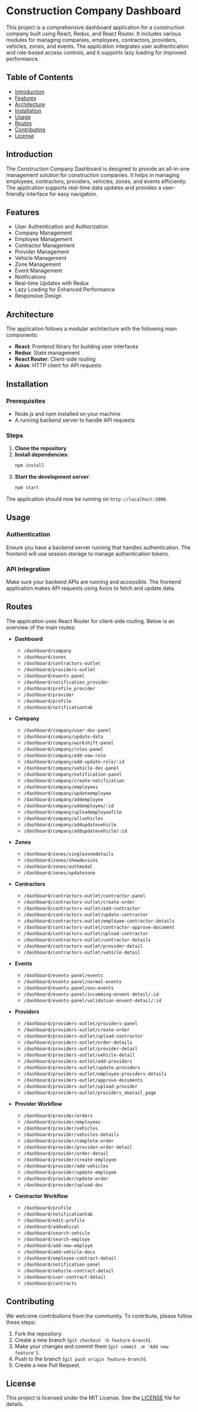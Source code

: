 # Construction Company Dashboard

This project is a comprehensive dashboard application for a construction company built using React, Redux, and React Router. It includes various modules for managing companies, employees, contractors, providers, vehicles, zones, and events. The application integrates user authentication and role-based access controls, and it supports lazy loading for improved performance.

## Table of Contents

- [Introduction](#introduction)
- [Features](#features)
- [Architecture](#architecture)
- [Installation](#installation)
- [Usage](#usage)
- [Routes](#routes)
- [Contributing](#contributing)
- [License](#license)

## Introduction

The Construction Company Dashboard is designed to provide an all-in-one management solution for construction companies. It helps in managing employees, contractors, providers, vehicles, zones, and events efficiently. The application supports real-time data updates and provides a user-friendly interface for easy navigation.

## Features

- User Authentication and Authorization
- Company Management
- Employee Management
- Contractor Management
- Provider Management
- Vehicle Management
- Zone Management
- Event Management
- Notifications
- Real-time Updates with Redux
- Lazy Loading for Enhanced Performance
- Responsive Design

## Architecture

The application follows a modular architecture with the following main components:

- **React**: Frontend library for building user interfaces
- **Redux**: State management
- **React Router**: Client-side routing
- **Axios**: HTTP client for API requests

## Installation

### Prerequisites

- Node.js and npm installed on your machine
- A running backend server to handle API requests

### Steps

1. **Clone the repository**
2. **Install dependencies**:
    ```bash
    npm install
    ```
3. **Start the development server**:
    ```bash
    npm start
    ```

The application should now be running on `http://localhost:3000`.

## Usage

### Authentication

Ensure you have a backend server running that handles authentication. The frontend will use session storage to manage authentication tokens.

### API Integration

Make sure your backend APIs are running and accessible. The frontend application makes API requests using Axios to fetch and update data.

## Routes

The application uses React Router for client-side routing. Below is an overview of the main routes:

- **Dashboard**
  - `/dashboard/company`
  - `/dashboard/zones`
  - `/dashboard/contractors-outlet`
  - `/dashboard/providers-outlet`
  - `/dashboard/events-panel`
  - `/dashboard/notification_provider`
  - `/dashboard/profile_provider`
  - `/dashboard/provider`
  - `/dashboard/profile`
  - `/dashboard/notificationtab`

- **Company**
  - `/dashboard/company/user-doc-panel`
  - `/dashboard/company/update-data`
  - `/dashboard/company/workshift-panel`
  - `/dashboard/company/roles-panel`
  - `/dashboard/company/add-new-role`
  - `/dashboard/company/add-update-role/:id`
  - `/dashboard/company/vehicle-doc-panel`
  - `/dashboard/company/notification-panel`
  - `/dashboard/company/create-notification`
  - `/dashboard/company/employees`
  - `/dashboard/company/updateemployee`
  - `/dashboard/company/addemployee`
  - `/dashboard/company/addemployee/:id`
  - `/dashboard/company/uploademployeefile`
  - `/dashboard/company/allvehicles`
  - `/dashboard/company/addupdatevehicle`
  - `/dashboard/company/addupdatevehicle/:id`

- **Zones**
  - `/dashboard/zones/singlezonedetails`
  - `/dashboard/zones/showdevices`
  - `/dashboard/zones/authmodal`
  - `/dashboard/zones/updatezone`

- **Contractors**
  - `/dashboard/contractors-outlet/contractor-panel`
  - `/dashboard/contractors-outlet/create-order`
  - `/dashboard/contractors-outlet/add-contractor`
  - `/dashboard/contractors-outlet/update-contractor`
  - `/dashboard/contractors-outlet/employee-contractor-details`
  - `/dashboard/contractors-outlet/contractor-approve-document`
  - `/dashboard/contractors-outlet/upload-contractor`
  - `/dashboard/contractors-outlet/contractor-details`
  - `/dashboard/contractors-outlet/provider-detail`
  - `/dashboard/contractors-outlet/vehicle-detail`

- **Events**
  - `/dashboard/events-panel/events`
  - `/dashboard/events-panel/normal-events`
  - `/dashboard/events-panel/onu-events`
  - `/dashboard/events-panel/incomming-envent-detail/:id`
  - `/dashboard/events-panel/validation-envent-detail/:id`

- **Providers**
  - `/dashboard/providers-outlet/providers-panel`
  - `/dashboard/providers-outlet/create-order`
  - `/dashboard/providers-outlet/upload-contractor`
  - `/dashboard/providers-outlet/order-details`
  - `/dashboard/providers-outlet/provider-detail`
  - `/dashboard/providers-outlet/vehicle-detail`
  - `/dashboard/providers-outlet/add-providers`
  - `/dashboard/providers-outlet/update-providers`
  - `/dashboard/providers-outlet/employee-providers-details`
  - `/dashboard/providers-outlet/approve-documents`
  - `/dashboard/providers-outlet/upload-provider`
  - `/dashboard/providers-outlet/providers_deatail_page`

- **Provider Workflow**
  - `/dashboard/provider/orders`
  - `/dashboard/provider/employees`
  - `/dashboard/provider/vehicles`
  - `/dashboard/provider/vehicles-details`
  - `/dashboard/provider/complete-order`
  - `/dashboard/provider/provider-order-detail`
  - `/dashboard/provider/order-detail`
  - `/dashboard/provider/create-employee`
  - `/dashboard/provider/add-vehicles`
  - `/dashboard/provider/update-employee`
  - `/dashboard/provider/update-order`
  - `/dashboard/provider/upload-doc`

- **Contractor Workflow**
  - `/dashboard/profile`
  - `/dashboard/notificationtab`
  - `/dashboard/edit-profile`
  - `/dashboard/addvehical`
  - `/dashboard/search-vehicle`
  - `/dashboard/search-employe`
  - `/dashboard/add-new-employe`
  - `/dashboard/add-vehicle-docs`
  - `/dashboard/employee-contract-detail`
  - `/dashboard/notification-panel`
  - `/dashboard/vehicle-contract-detail`
  - `/dashboard/user-contract-detail`
  - `/dashboard/contracts`

## Contributing

We welcome contributions from the community. To contribute, please follow these steps:

1. Fork the repository.
2. Create a new branch (`git checkout -b feature-branch`).
3. Make your changes and commit them (`git commit -m 'Add new feature'`).
4. Push to the branch (`git push origin feature-branch`).
5. Create a new Pull Request.

## License

This project is licensed under the MIT License. See the [LICENSE](LICENSE) file for details.
